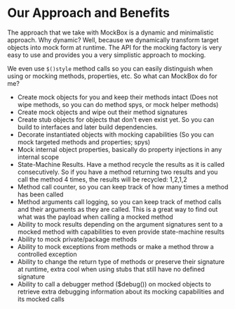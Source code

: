 # Our Approach and Benefits

The approach that we take with MockBox is a dynamic and minimalistic approach. Why dynamic? Well, because we dynamically transform target objects into mock form at runtime. The API for the mocking factory is very easy to use and provides you a very simplistic approach to mocking.

We even use `$()style` method calls so you can easily distinguish when using or mocking methods, properties, etc. So what can MockBox do for me?

* Create mock objects for you and keep their methods intact (Does not wipe methods, so you can do method spys, or mock helper methods)
* Create mock objects and wipe out their method signatures
* Create stub objects for objects that don't even exist yet. So you can build to interfaces and later build dependencies.
* Decorate instantiated objects with mocking capabilities (So you can mock targeted methods and properties; spys)
* Mock internal object properties, basically do property injections in any internal scope
* State-Machine Results. Have a method recycle the results as it is called consecutively. So if you have a method returning two results and you call the method 4 times, the results will be recycled: 1,2,1,2
* Method call counter, so you can keep track of how many times a method has been called
* Method arguments call logging, so you can keep track of method calls and their arguments as they are called. This is a great way to find out what was the payload when calling a mocked method
* Ability to mock results depending on the argument signatures sent to a mocked method with capabilities to even provide state-machine results
* Ability to mock private/package methods
* Ability to mock exceptions from methods or make a method throw a controlled exception
* Ability to change the return type of methods or preserve their signature at runtime, extra cool when using stubs that still have no defined signature
* Ability to call a debugger method ($debug()) on mocked objects to retrieve extra debugging information about its mocking capabilities and its mocked calls

